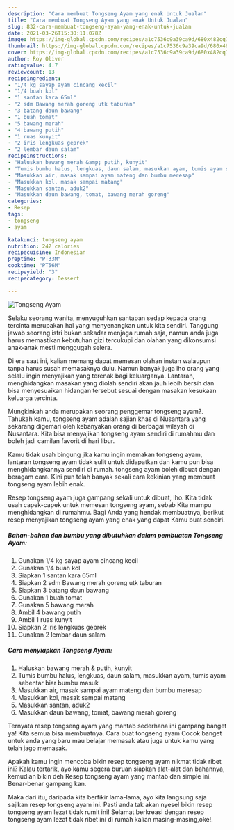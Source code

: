 ```yaml
---
description: "Cara membuat Tongseng Ayam yang enak Untuk Jualan"
title: "Cara membuat Tongseng Ayam yang enak Untuk Jualan"
slug: 832-cara-membuat-tongseng-ayam-yang-enak-untuk-jualan
date: 2021-03-26T15:30:11.078Z
image: https://img-global.cpcdn.com/recipes/a1c7536c9a39ca9d/680x482cq70/tongseng-ayam-foto-resep-utama.jpg
thumbnail: https://img-global.cpcdn.com/recipes/a1c7536c9a39ca9d/680x482cq70/tongseng-ayam-foto-resep-utama.jpg
cover: https://img-global.cpcdn.com/recipes/a1c7536c9a39ca9d/680x482cq70/tongseng-ayam-foto-resep-utama.jpg
author: Roy Oliver
ratingvalue: 4.7
reviewcount: 13
recipeingredient:
- "1/4 kg sayap ayam cincang kecil"
- "1/4 buah kol"
- "1 santan kara 65ml"
- "2 sdm Bawang merah goreng utk taburan"
- "3 batang daun bawang"
- "1 buah tomat"
- "5 bawang merah"
- "4 bawang putih"
- "1 ruas kunyit"
- "2 iris lengkuas geprek"
- "2 lembar daun salam"
recipeinstructions:
- "Haluskan bawang merah &amp; putih, kunyit"
- "Tumis bumbu halus, lengkuas, daun salam, masukkan ayam, tumis ayam sebentar biar bumbu masuk"
- "Masukkan air, masak sampai ayam mateng dan bumbu meresap"
- "Masukkan kol, masak sampai matang"
- "Masukkan santan, aduk2"
- "Masukkan daun bawang, tomat, bawang merah goreng"
categories:
- Resep
tags:
- tongseng
- ayam

katakunci: tongseng ayam 
nutrition: 242 calories
recipecuisine: Indonesian
preptime: "PT33M"
cooktime: "PT56M"
recipeyield: "3"
recipecategory: Dessert

---
```



![Tongseng Ayam](https://img-global.cpcdn.com/recipes/a1c7536c9a39ca9d/680x482cq70/tongseng-ayam-foto-resep-utama.jpg)

Selaku seorang wanita, menyuguhkan santapan sedap kepada orang tercinta merupakan hal yang menyenangkan untuk kita sendiri. Tanggung jawab seorang istri bukan sekadar menjaga rumah saja, namun anda juga harus memastikan kebutuhan gizi tercukupi dan olahan yang dikonsumsi anak-anak mesti menggugah selera.

Di era  saat ini, kalian memang dapat memesan olahan instan walaupun tanpa harus susah memasaknya dulu. Namun banyak juga lho orang yang selalu ingin menyajikan yang terenak bagi keluarganya. Lantaran, menghidangkan masakan yang diolah sendiri akan jauh lebih bersih dan bisa menyesuaikan hidangan tersebut sesuai dengan masakan kesukaan keluarga tercinta. 



Mungkinkah anda merupakan seorang penggemar tongseng ayam?. Tahukah kamu, tongseng ayam adalah sajian khas di Nusantara yang sekarang digemari oleh kebanyakan orang di berbagai wilayah di Nusantara. Kita bisa menyajikan tongseng ayam sendiri di rumahmu dan boleh jadi camilan favorit di hari libur.

Kamu tidak usah bingung jika kamu ingin memakan tongseng ayam, lantaran tongseng ayam tidak sulit untuk didapatkan dan kamu pun bisa menghidangkannya sendiri di rumah. tongseng ayam boleh dibuat dengan beragam cara. Kini pun telah banyak sekali cara kekinian yang membuat tongseng ayam lebih enak.

Resep tongseng ayam juga gampang sekali untuk dibuat, lho. Kita tidak usah capek-capek untuk memesan tongseng ayam, sebab Kita mampu menghidangkan di rumahmu. Bagi Anda yang hendak membuatnya, berikut resep menyajikan tongseng ayam yang enak yang dapat Kamu buat sendiri.

<!--inarticleads1-->

##### Bahan-bahan dan bumbu yang dibutuhkan dalam pembuatan Tongseng Ayam:

1. Gunakan 1/4 kg sayap ayam cincang kecil
1. Gunakan 1/4 buah kol
1. Siapkan 1 santan kara 65ml
1. Siapkan 2 sdm Bawang merah goreng utk taburan
1. Siapkan 3 batang daun bawang
1. Gunakan 1 buah tomat
1. Gunakan 5 bawang merah
1. Ambil 4 bawang putih
1. Ambil 1 ruas kunyit
1. Siapkan 2 iris lengkuas geprek
1. Gunakan 2 lembar daun salam




<!--inarticleads2-->

##### Cara menyiapkan Tongseng Ayam:

1. Haluskan bawang merah &amp; putih, kunyit
1. Tumis bumbu halus, lengkuas, daun salam, masukkan ayam, tumis ayam sebentar biar bumbu masuk
1. Masukkan air, masak sampai ayam mateng dan bumbu meresap
1. Masukkan kol, masak sampai matang
1. Masukkan santan, aduk2
1. Masukkan daun bawang, tomat, bawang merah goreng




Ternyata resep tongseng ayam yang mantab sederhana ini gampang banget ya! Kita semua bisa membuatnya. Cara buat tongseng ayam Cocok banget untuk anda yang baru mau belajar memasak atau juga untuk kamu yang telah jago memasak.

Apakah kamu ingin mencoba bikin resep tongseng ayam nikmat tidak ribet ini? Kalau tertarik, ayo kamu segera buruan siapkan alat-alat dan bahannya, kemudian bikin deh Resep tongseng ayam yang mantab dan simple ini. Benar-benar gampang kan. 

Maka dari itu, daripada kita berfikir lama-lama, ayo kita langsung saja sajikan resep tongseng ayam ini. Pasti anda tak akan nyesel bikin resep tongseng ayam lezat tidak rumit ini! Selamat berkreasi dengan resep tongseng ayam lezat tidak ribet ini di rumah kalian masing-masing,oke!.

